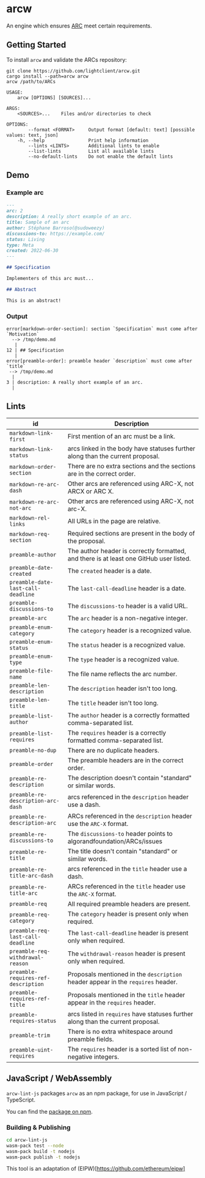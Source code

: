 arcw
====

An engine which ensures [ARC](https://algorandfoundation/ARCs) meet certain requirements.

## Getting Started

To install `arcw` and validate the ARCs repository:

```console
git clone https://github.com/lightclient/arcw.git
cargo install --path=arcw arcw
arcw /path/to/ARCs
```

```
USAGE:
    arcw [OPTIONS] [SOURCES]...

ARGS:
    <SOURCES>...    Files and/or directories to check

OPTIONS:
        --format <FORMAT>     Output format [default: text] [possible values: text, json]
    -h, --help                Print help information
        --lints <LINTS>       Additional lints to enable
        --list-lints          List all available lints
        --no-default-lints    Do not enable the default lints
```



## Demo

### Example arc

```markdown
---
arc: 2
description: A really short example of an arc.
title: Sample of an arc
author: Stéphane Barroso(@sudoweezy)
discussions-to: https://example.com/
status: Living
type: Meta
created: 2022-06-30
---

## Specification

Implementers of this arc must...

## Abstract

This is an abstract!
```

### Output

```
error[markdown-order-section]: section `Specification` must come after `Motivation`
  --> /tmp/demo.md
   |
12 | ## Specification
   |
error[preamble-order]: preamble header `description` must come after `title`
 --> /tmp/demo.md
  |
3 | description: A really short example of an arc.
  |
```

## Lints

| id                                  | Description                                                                                   |
|-------------------------------------|-----------------------------------------------------------------------------------------------|
| `markdown-link-first`               | First mention of an arc must be a link.                                                       |
| `markdown-link-status`              | arcs linked in the body have statuses further along than the current proposal.                |
| `markdown-order-section`            | There are no extra sections and the sections are in the correct order.                        |
| `markdown-re-arc-dash`              | Other arcs are referenced using ARC-X, not ARCX or ARC X.                                     |
| `markdown-re-arc-not-arc`           | Other arcs are referenced using ARC-X, not arc-X.                                             |
| `markdown-rel-links`                | All URLs in the page are relative.                                                            |
| `markdown-req-section`              | Required sections are present in the body of the proposal.                                    |
| `preamble-author`                   | The author header is correctly formatted, and there is at least one GitHub user listed.       |
| `preamble-date-created`             | The `created` header is a date.                                                               |
| `preamble-date-last-call-deadline`  | The `last-call-deadline` header is a date.                                                    |
| `preamble-discussions-to`           | The `discussions-to` header is a valid URL.                                                   |
| `preamble-arc`                      | The `arc` header is a non-negative integer.                                                   |
| `preamble-enum-category`            | The `category` header is a recognized value.                                                  |
| `preamble-enum-status`              | The `status` header is a recognized value.                                                    |
| `preamble-enum-type`                | The `type` header is a recognized value.                                                      |
| `preamble-file-name`                | The file name reflects the arc number.                                                        |
| `preamble-len-description`          | The `description` header isn't too long.                                                      |
| `preamble-len-title`                | The `title` header isn't too long.                                                            |
| `preamble-list-author`              | The `author` header is a correctly formatted comma-separated list.                            |
| `preamble-list-requires`            | The `requires` header is a correctly formatted comma-separated list.                          |
| `preamble-no-dup`                   | There are no duplicate headers.                                                               |
| `preamble-order`                    | The preamble headers are in the correct order.                                                |
| `preamble-re-description`           | The description doesn't contain "standard" or similar words.                                  |
| `preamble-re-description-arc-dash`  | arcs referenced in the `description` header use a dash.                                       |
| `preamble-re-description-arc`       | ARCs referenced in the `description` header use the `ARC-X` format.                           |
| `preamble-re-discussions-to`        | The `discussions-to` header points to algorandfoundation/ARCs/issues                                     |
| `preamble-re-title`                 | The title doesn't contain "standard" or similar words.                                        |
| `preamble-re-title-arc-dash`        | arcs referenced in the `title` header use a dash.                                             |
| `preamble-re-title-arc`             | ARCs referenced in the `title` header use the `ARC-X` format.                                 |
| `preamble-req`                      | All required preamble headers are present.                                                    |
| `preamble-req-category`             | The `category` header is present only when required.                                          |
| `preamble-req-last-call-deadline`   | The `last-call-deadline` header is present only when required.                                |
| `preamble-req-withdrawal-reason`    | The `withdrawal-reason` header is present only when required.                                 |
| `preamble-requires-ref-description` | Proposals mentioned in the `description` header appear in the `requires` header.              |
| `preamble-requires-ref-title`       | Proposals mentioned in the `title` header appear in the `requires` header.                    |
| `preamble-requires-status`          | arcs listed in `requires` have statuses further along than the current proposal.              |
| `preamble-trim`                     | There is no extra whitespace around preamble fields.                                          |
| `preamble-uint-requires`            | The `requires` header is a sorted list of non-negative integers.                              |

## JavaScript / WebAssembly

`arcw-lint-js` packages `arcw` as an npm package, for use in JavaScript / TypeScript.

You can find the [package on npm](https://www.npmjs.com/package/arcw-lint-js).

### Building & Publishing

```bash
cd arcw-lint-js
wasm-pack test --node
wasm-pack build -t nodejs
wasm-pack publish -t nodejs
```

This tool is an adaptation of (EIPW)[https://github.com/ethereum/eipw]
